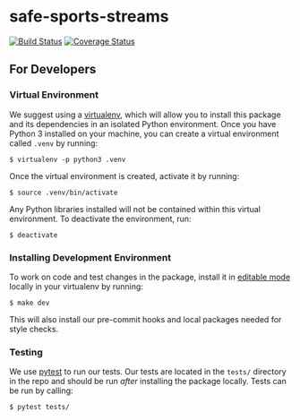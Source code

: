 # safe-sports-streams

[![Build Status](https://travis-ci.com/hudson-ayers/safe-sports-streams.svg?branch=master)](https://travis-ci.com/hudson-ayers/safe-sports-streams)
[![Coverage Status](https://coveralls.io/repos/github/hudson-ayers/safe-sports-streams/badge.svg?branch=master)](https://coveralls.io/github/hudson-ayers/safe-sports-streams?branch=master)

## For Developers

### Virtual Environment
We suggest using a [virtualenv][venv], which will allow you to install this
package and its dependencies in an isolated Python environment. Once you have
Python 3 installed on your machine, you can create a virtual environment called
`.venv` by running:

```
$ virtualenv -p python3 .venv
```

Once the virtual environment is created, activate it by running:

```
$ source .venv/bin/activate
```

Any Python libraries installed will not be contained within this virtual
environment. To deactivate the environment, run:

```
$ deactivate
```

### Installing Development Environment
To work on code and test changes in the package, install it in [editable
mode][e-mode] locally in your virtualenv by running:

```
$ make dev
```

This will also install our pre-commit hooks and local packages needed for style
checks.

### Testing

We use [pytest][pytest] to run our tests. Our tests are located in the `tests/`
directory in the repo and should be run _after_ installing the package locally.
Tests can be run by calling:

```
$ pytest tests/
```

[venv]: https://virtualenv.pypa.io/en/stable/
[e-mode]: https://packaging.python.org/tutorials/distributing-packages/#working-in-development-mode
[pytest]: https://docs.pytest.org/en/latest/
